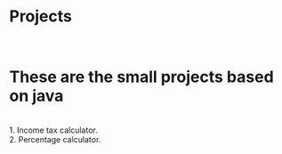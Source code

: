 # Projects
<br>
<h1>These are the small projects based on java</h1>
<br>
1. Income tax calculator.
<br>
2. Percentage calculator.
